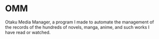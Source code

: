 # OMM
Otaku Media Manager, a program I made to automate the management of the records of the hundreds of novels, manga, anime, and such works I have read or watched.
